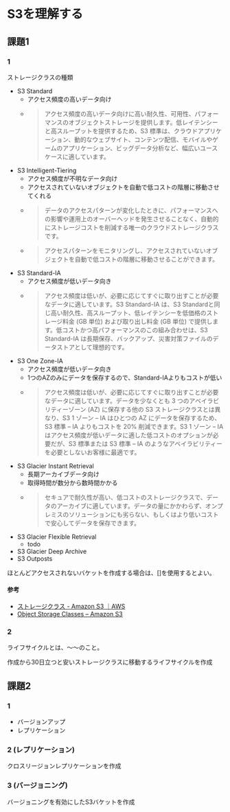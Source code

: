 # S3を理解する

## 課題1

### 1

ストレージクラスの種類

- S3 Standard
  - アクセス頻度の高いデータ向け
  - >アクセス頻度の高いデータ向けに高い耐久性、可用性、パフォーマンスのオブジェクトストレージを提供します。低レイテンシーと高スループットを提供するため、S3 標準は、クラウドアプリケーション、動的なウェブサイト、コンテンツ配信、モバイルやゲームのアプリケーション、ビッグデータ分析など、幅広いユースケースに適しています。
- S3 Intelligent-Tiering
  - アクセス頻度が不明なデータ向け
  - アクセスされていないオブジェクトを自動で低コストの階層に移動させてくれる
  - >データのアクセスパターンが変化したときに、パフォーマンスへの影響や運用上のオーバーヘッドを発生させることなく、自動的にストレージコストを削減する唯一のクラウドストレージクラスです。
  - >アクセスパターンをモニタリングし、アクセスされていないオブジェクトを自動で低コストの階層に移動させることができます。
- S3 Standard-IA
  - アクセス頻度が低いデータ向き
  - >アクセス頻度は低いが、必要に応じてすぐに取り出すことが必要なデータに適しています。S3 Standard-IA は、S3 Standardと同じ高い耐久性、高スループット、低レイテンシーを低価格のストレージ料金 (GB 単位) および取り出し料金 (GB 単位) で提供します。低コストかつ高パフォーマンスのこの組み合わせは、S3 Standard-IA は長期保存、バックアップ、災害対策ファイルのデータストアとして理想的です。
- S3 One Zone-IA
  - アクセス頻度が低いデータ向き
  - 1つのAZのみにデータを保存するので、Standard-IAよりもコストが低い
  - >アクセス頻度は低いが、必要に応じてすぐに取り出すことが必要なデータに適しています。データを少なくとも 3 つのアベイラビリティーゾーン (AZ) に保存する他の S3 ストレージクラスとは異なり、S3 1 ゾーン – IA はひとつの AZ にデータを保存するため、S3 標準 – IA よりもコストを 20% 削減できます。S3 1 ゾーン – IA はアクセス頻度が低いデータに適した低コストのオプションが必要だが、S3 標準または S3 標準 – IA のようなアベイラビリティーを必要としないお客様に最適です。
- S3 Glacier Instant Retrieval
  - 長期アーカイブデータ向け
  - 取得時間が数分から数時間かかる
  - >セキュアで耐久性が高い、低コストのストレージクラスで、データのアーカイブに適しています。データの量にかかわらず、オンプレミスのソリューションにも劣らない、もしくはより低いコストで安心してデータを保存できます。
- S3 Glacier Flexible Retrieval
  - todo
- S3 Glacier Deep Archive
- S3 Outposts

ほとんどアクセスされないバケットを作成する場合は、[]を使用するとよい。

#### 参考

- [ストレージクラス - Amazon S3 ｜AWS](https://aws.amazon.com/jp/s3/storage-classes/)
- [Object Storage Classes – Amazon S3](https://aws.amazon.com/s3/storage-classes/)

### 2

ライフサイクルとは、〜〜のこと。

作成から30日立つと安いストレージクラスに移動するライフサイクルを作成

## 課題2

### 1

- バージョンアップ
- レプリケーション

### 2 (レプリケーション)

クロスリージョンレプリケーションを作成

### 3 (バージョニング)

バージョニングを有効にしたS3バケットを作成
